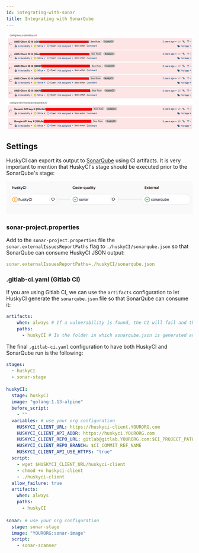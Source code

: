 ```yaml
---
id: integrating-with-sonar
title: Integrating with SonarQube
---
```


<p align="center"> <img src="/img/sonar-stage2.png" scale="10"/></p>

## Settings

HuskyCI can export its output to [SonarQube](https://www.sonarqube.org/) using CI artifacts. It is very important to mention that HuskyCI's stage should be executed prior to the SonarQube's stage:

<p align="center"> <img src="/img/sonar-stage.png" scale="10"/></p>

### sonar-project.properties

Add to the `sonar-project.properties` file the `sonar.externalIssuesReportPaths` flag to `./huskyCI/sonarqube.json` so that SonarQube can consume HuskyCI JSON output:

```yml
sonar.externalIssuesReportPaths=./huskyCI/sonarqube.json
```

### .gitlab-ci.yaml (Gitlab CI)

If you are using Gitlab CI, we can use the `artifacts` configuration to let HuskyCI generate the `sonarqube.json` file so that SonarQube can consume it:

```yml
artifacts:
    when: always # If a vulnerability is found, the CI will fail and the artifact will not be dropped into the pipeline. To overcome this, we must set the flag `always` here.
    paths:
      - huskyCI # Is the folder in which sonarqube.json is generated and should be available for others stages.
```

The final `.gitlab-ci.yaml` configuration to have both HuskyCI and SonarQube run is the following: 

```yml
stages:
  - huskyCI
  - sonar-stage

huskyCI: 
  stage: huskyCI
  image: "golang:1.13-alpine"
  before_script:
    - ""
  variables: # use your org configuration
    HUSKYCI_CLIENT_URL: https://huskyci-client.YOURORG.com 
    HUSKYCI_CLIENT_API_ADDR: https://huskyci.YOURORG.com
    HUSKYCI_CLIENT_REPO_URL: gitlab@gitlab.YOURORG.com:$CI_PROJECT_PATH.git
    HUSKYCI_CLIENT_REPO_BRANCH: $CI_COMMIT_REF_NAME
    HUSKYCI_CLIENT_API_USE_HTTPS: "true"
  script:
    - wget $HUSKYCI_CLIENT_URL/huskyci-client
    - chmod +x huskyci-client
    - ./huskyci-client
  allow_failure: true
  artifacts:
    when: always
    paths:
      - huskyCI

sonar: # use your org configuration
  stage: sonar-stage
  image: "YOURORG:sonar-image"
  script:
    - sonar-scanner 
```

